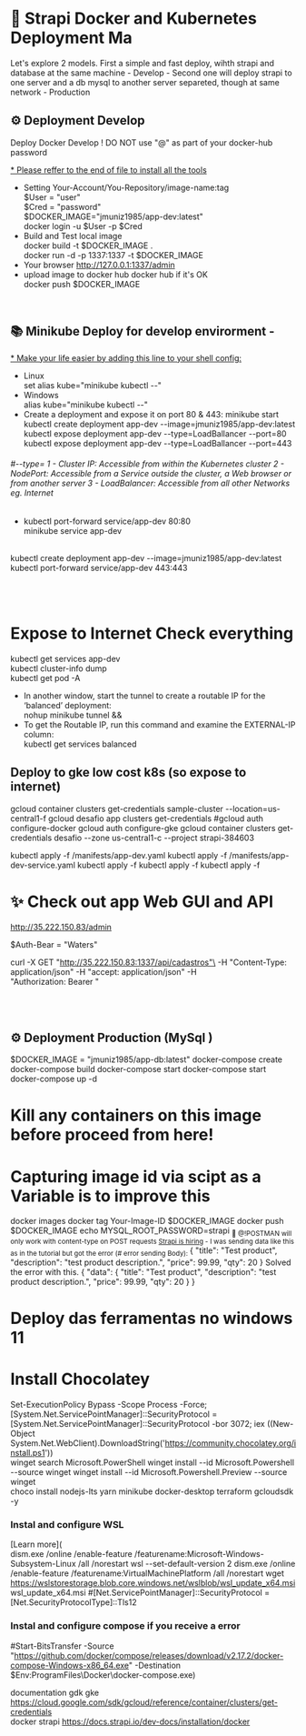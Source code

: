 # 🚀 Strapi Docker and Kubernetes Deployment Ma
  Let's explore 2 models. First a simple and fast deploy, wihth strapi and database at the same machine - Develop -
  Second one will deploy strapi to one server and a db mysql to another server separeted, though at same network - Production   
  

## ⚙️ Deployment Develop

Deploy Docker Develop ! DO NOT use "@" as part of your docker-hub password

[* Please reffer to the end of file to install all the tools]()
- Setting Your-Account/You-Repository/image-name:tag <br>
$User = "user" <br>
$Cred = "password" <br>
$DOCKER_IMAGE="jmuniz1985/app-dev:latest" <br>
docker login -u $User -p $Cred <br>
- Build and Test local image <br>
docker build -t $DOCKER_IMAGE . <br>
docker run -d -p 1337:1337 -t $DOCKER_IMAGE <br>
 -  Your browser http://127.0.0.1:1337/admin <br>
- upload image to docker hub docker hub if it's OK <br>
docker push $DOCKER_IMAGE <br>
 <br>

## 📚 Minikube Deploy for develop envirorment - 
[* Make your life easier by adding this line to your shell config:]() <br>
 - Linux <br>
set alias kube="minikube kubectl --" <br>
 - Windows <br>
alias kube="minikube kubectl --" <br>
 - Create a  deployment and expose it on port 80 & 443:
minikube start <br>
kubectl create deployment app-dev --image=jmuniz1985/app-dev:latest <br>
kubectl expose deployment app-dev --type=LoadBallancer --port=80 <br>
kubectl expose deployment app-dev --type=LoadBallancer --port=443 <br>

###### #--type= 1 - Cluster IP: Accessible from within the Kubernetes cluster 2 - NodePort: Accessible from a Service outside the cluster, a Web browser or from another server 3 - LoadBalancer: Accessible from all other Networks eg. Internet 
 - kubectl port-forward service/app-dev 80:80 <br>
minikube service app-dev <br>
<br>
kubectl create deployment app-dev --image=jmuniz1985/app-dev:latest <br>
kubectl port-forward service/app-dev 443:443 <br>
 <br>
 <br><br>

# Expose to Internet Check everything
kubectl get services app-dev <br>
kubectl cluster-info dump <br>
kubectl get pod -A <br>
 - In another window, start the tunnel to create a routable IP for the ‘balanced’ deployment: <br>
nohup minikube tunnel &&
 - To get the Routable IP, run this command and examine the EXTERNAL-IP column: <br>
kubectl get services balanced


## Deploy to gke low cost k8s (so expose to internet)

gcloud container clusters get-credentials sample-cluster --location=us-central1-f
gcloud desafio app clusters get-credentials
#gcloud auth configure-docker
gcloud auth configure-gke
gcloud container clusters get-credentials desafio --zone us-central1-c --project strapi-384603

kubectl apply -f /manifests/app-dev.yaml
kubectl apply -f /manifests/app-dev-service.yaml
kubectl apply -f
kubectl apply -f
kubectl apply -f


# ✨ Check out app Web GUI and API

http://35.222.150.83/admin

$Auth-Bear =  "Waters"

curl -X GET "http://35.222.150.83:1337/api/cadastros"\
 -H "Content-Type: application/json" -H "accept: application/json" -H \
 "Authorization: Bearer "


<br><br>

## ⚙️ Deployment Production (MySql )
$DOCKER_IMAGE = "jmuniz1985/app-db:latest"
docker-compose create
docker-compose build
docker-compose start
docker-compose start
docker-compose up -d
# Kill any containers on this image before proceed from here!
# Capturing image id via scipt as a Variable is to improve this
docker images
docker tag Your-Image-ID $DOCKER_IMAGE
docker push $DOCKER_IMAGE
echo MYSQL_ROOT_PASSWORD=strapi
<sub>
🤫 @!POSTMAN will only work with content-type on POST requests [Strapi is hiring](https://forum.strapi.io/t/post-url-is-not-working/18749/5) - I was sending data like this as in the tutorial but got the error (# error sending Body):  </sub>
{
    "title": "Test product",
    "description": "test product description.",
    "price": 99.99,
    "qty": 20
}
Solved the error with this.
 {
     "data": {
    "title": "Test product",
    "description": "test product description.",
    "price": 99.99,
    "qty": 20
    }
}

# Deploy das ferramentas no windows 11
# Install Chocolatey 
Set-ExecutionPolicy Bypass -Scope Process -Force; [System.Net.ServicePointManager]::SecurityProtocol = [System.Net.ServicePointManager]::SecurityProtocol -bor 3072; iex ((New-Object System.Net.WebClient).DownloadString('https://community.chocolatey.org/install.ps1'))                                        
winget search Microsoft.PowerShell winget install --id Microsoft.Powershell --source winget winget install --id Microsoft.Powershell.Preview --source winget    
choco install nodejs-lts yarn minikube docker-desktop terraform gcloudsdk  -y

### Instal and configure WSL 
[Learn more](<br> 
dism.exe /online /enable-feature /featurename:Microsoft-Windows-Subsystem-Linux /all /norestart
wsl --set-default-version 2
dism.exe /online /enable-feature /featurename:VirtualMachinePlatform /all /norestart
wget https://wslstorestorage.blob.core.windows.net/wslblob/wsl_update_x64.msi
wsl_update_x64.msi
#[Net.ServicePointManager]::SecurityProtocol = [Net.SecurityProtocolType]::Tls12
### Instal and configure compose if you receive a error
#Start-BitsTransfer -Source "https://github.com/docker/compose/releases/download/v2.17.2/docker-compose-Windows-x86_64.exe" -Destination $Env:ProgramFiles\Docker\docker-compose.exe)


documentation
gdk gke
https://cloud.google.com/sdk/gcloud/reference/container/clusters/get-credentials    
docker strapi
https://docs.strapi.io/dev-docs/installation/docker


